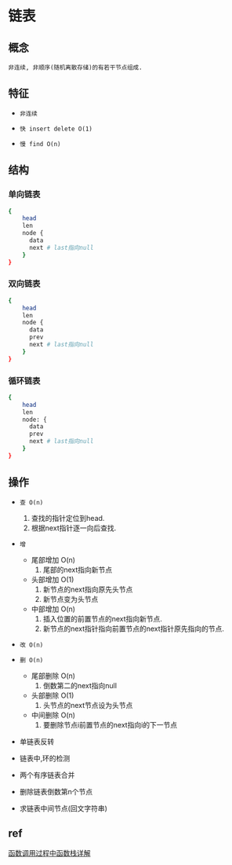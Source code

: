 # 链表

## 概念

    非连续, 非顺序(随机离散存储)的有若干节点组成.

## 特征

- `非连续`

- `快 insert delete O(1)`

- `慢 find O(n)`

## 结构

### 单向链表

```bash
{
    head  
    len  
    node {
      data 
      next # last指向null
    }
}
```

### 双向链表

```bash
{
    head  
    len  
    node {
      data
      prev 
      next # last指向null
    }  
}
```

### 循环链表

```bash
{
    head  
    len  
    node: {
      data 
      prev 
      next # last指向null
    }  
}
```

## 操作

- `查 O(n)`

  1. 查找的指针定位到head.
  2. 根据next指针逐一向后查找.

- `增`

  - 尾部增加 O(n)
    1. 尾部的next指向新节点
  - 头部增加 O(1)
    1. 新节点的next指向原先头节点
    2. 新节点变为头节点
  - 中部增加 O(n)
    1. 插入位置的前置节点的next指向新节点.
    2. 新节点的next指针指向前置节点的next指针原先指向的节点.

- `改 O(n)`

- `删 O(n)`

  - 尾部删除 O(n)
    1. 倒数第二的next指向null
  - 头部删除 O(1)
    1. 头节点的next节点设为头节点
  - 中间删除 O(n)
    1. 要删除节点i前置节点的next指向i的下一节点

- 单链表反转
- 链表中,环的检测
- 两个有序链表合并
- 删除链表倒数第n个节点
- 求链表中间节点(回文字符串)

## ref

[函数调用过程中函数栈详解](https://blog.csdn.net/u012218309/article/details/81669227)
